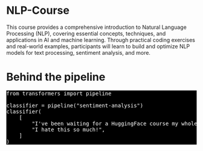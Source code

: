# NLP-Course
This course provides a comprehensive introduction to Natural Language Processing (NLP), covering essential concepts, techniques, and applications in AI and machine learning. Through practical coding exercises and real-world examples, participants will learn to build and optimize NLP models for text processing, sentiment analysis, and more.
# Behind the pipeline
<pre style="background-color: #000; color: #fff;">from transformers import pipeline

classifier = pipeline("sentiment-analysis")
classifier(
    [
        "I've been waiting for a HuggingFace course my whole life.",
        "I hate this so much!",
    ]
)</pre>
